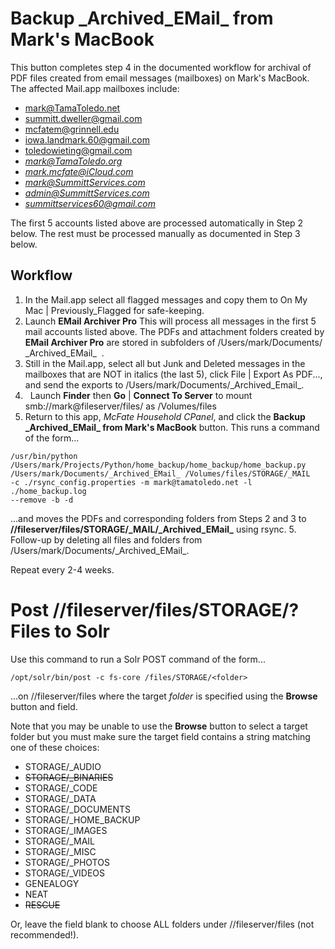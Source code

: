 # Backup \_Archived\_EMail_ from Mark's MacBook

This button completes step 4 in the documented workflow for archival of PDF files created from email
messages (mailboxes) on Mark's MacBook.  
The affected Mail.app mailboxes include:

  * mark@TamaToledo.net
  * summitt.dweller@gmail.com
  * mcfatem@grinnell.edu
  * iowa.landmark.60@gmail.com
  * toledowieting@gmail.com
  * *mark@TamaToledo.org*
  * *mark.mcfate@iCloud.com* 
  * *mark@SummittServices.com*
  * *admin@SummittServices.com *
  * *summittservices60@gmail.com*  

The first 5 accounts listed above are processed automatically in Step 2 below.  The rest must be processed manually as documented in Step 3 below.

## Workflow
  1. In the Mail.app select all flagged messages and copy them to On My Mac | Previously_Flagged for safe-keeping.
  2. Launch **EMail Archiver Pro**
  This will process all messages in the first 5 mail accounts listed above. The PDFs and attachment folders created by **EMail Archiver Pro** are stored in subfolders of
  /Users/mark/Documents/ \_Archived\_EMail_  .
  3. Still in the Mail.app, select all but Junk and Deleted messages in the mailboxes that are NOT in italics (the last 5), click File | Export As PDF..., and send the exports to /Users/mark/Documents/\_Archived\_Email_.
  4.   Launch **Finder** then **Go** | **Connect To Server** to mount
  smb://mark@fileserver/files/ as /Volumes/files
  5. Return to this app, *McFate Household CPanel*, and click the **Backup
  \_Archived\_EMail_ from Mark's MacBook** button.
  This runs a command of the form...
  ```
  /usr/bin/python /Users/mark/Projects/Python/home_backup/home_backup/home_backup.py
  /Users/mark/Documents/_Archived_EMail_ /Volumes/files/STORAGE/_MAIL
  -c ./rsync_config.properties -m mark@tamatoledo.net -l ./home_backup.log
  --remove -b -d
  ```
  ...and moves the PDFs and corresponding folders from Steps 2 and 3 to
  **//fileserver/files/STORAGE/\_MAIL/\_Archived\_EMail\_** using rsync.
  5. Follow-up by deleting all files and folders from
  /Users/mark/Documents/\_Archived\_EMail_.

  Repeat every 2-4 weeks.

# Post //fileserver/files/STORAGE/? Files to Solr

Use this command to run a Solr POST command of the form...
```
/opt/solr/bin/post -c fs-core /files/STORAGE/<folder>
```
...on //fileserver/files where the target _folder_ is specified using the **Browse** button and field.

Note that you may be unable to use the **Browse** button to select a target folder but you must make sure the target field contains a string matching one of these choices:
  * STORAGE/_AUDIO
  * ~~STORAGE/_BINARIES~~
  * STORAGE/_CODE
  * STORAGE/_DATA
  * STORAGE/_DOCUMENTS
  * STORAGE/_HOME_BACKUP
  * STORAGE/_IMAGES
  * STORAGE/_MAIL
  * STORAGE/_MISC
  * STORAGE/_PHOTOS
  * STORAGE/_VIDEOS
  * GENEALOGY
  * NEAT
  * ~~RESCUE~~

  Or, leave the field blank to choose ALL folders under //fileserver/files (not recommended!).
